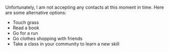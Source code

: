 Unfortunately, I am not accepting any contacts at this moment in time. Here are some alternative options:

- Touch grass
- Read a book
- Go for a run
- Go clothes shopping with friends
- Take a class in your community to learn a new skill